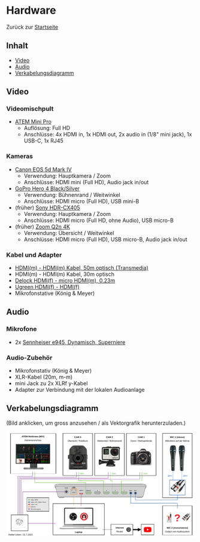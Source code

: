 ---
---

# Hardware

Zurück zur [Startseite](./)

## Inhalt

- [Video](#video)
- [Audio](#audio)
- [Verkabelungsdiagramm](#verkabelungsdiagramm)

## Video

### Videomischpult

- [ATEM Mini Pro](https://www.blackmagicdesign.com/products/atemmini/techspecs/W-APS-14)
  - Auflösung: Full HD
  - Anschlüsse: 4x HDMI in, 1x HDMI out, 2x audio in (1/8" mini jack), 1x USB-C, 1x RJ45

### Kameras

- [Canon EOS 5d Mark IV](https://de.canon.ch/cameras/eos-5d-mark-iv/specifications/)
  - Verwendung: Hauptkamera / Zoom
  - Anschlüsse: HDMI mini (Full HD), Audio jack in/out
- [GoPro Hero 4 Black/Silver](https://gopro.com/en/us/news/gopro-introduces-hero4-the-most-powerful-gopro-lineup-ever)
  - Verwendung: Bühnenrand / Weitwinkel
  - Anschlüsse: HDMI micro (Full HD), USB mini-B
- (früher) [Sony HDR-CX405](https://www.sony.ch/de/electronics/handycam-camcorder/hdr-cx405/specifications)
  - Verwendung: Hauptkamera / Zoom
  - Anschlüsse: HDMI micro (Full HD, ohne Audio), USB micro-B
- (früher) [Zoom Q2n 4K](https://zoomcorp.com/media/documents/D_Q2n-4K_manual.pdf)
  - Verwendung: Übersicht / Weitwinkel
  - Anschlüsse: HDMI micro (Full HD), USB micro-B, Audio jack in/out

### Kabel und Adapter

- [HDMI(m) - HDMI(m) Kabel, 50m optisch (Transmedia)](https://www.digitec.ch/de/s1/product/13019665)
- HDMI(m) - HDMI(m) Kabel, 30m optisch
- [Delock HDMI(f) - micro HDMI(m), 0.23m](https://www.digitec.ch/de/s1/product/8599105)
- [Ugreen HDMI(f) - HDMI(f)](https://www.digitec.ch/de/s1/product/20685674)
- Mikrofonstative (König & Meyer)

## Audio

### Mikrofone

- 2x [Sennheiser e945, Dynamisch, Superniere](https://www.sennheiser.com/de-de/catalog/products/mikrofon/e-945/e-945-009422)

### Audio-Zubehör

- Mikrofonstativ (König & Meyer)
- XLR-Kabel (20m, m-m)
- mini Jack zu 2x XLRf y-Kabel
- Adapter zur Verbindung mit der lokalen Audioanlage

## Verkabelungsdiagramm

(Bild anklicken, um gross anzusehen / als Vektorgrafik herunterzuladen.)

[![Hardware setup](./assets/hardware-setup.svg)](./assets/hardware-setup.svg)
